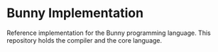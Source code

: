 # Bunny Implementation

Reference implementation for the Bunny programming language. This repository holds the compiler and the core language.
